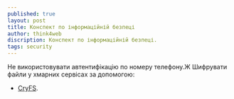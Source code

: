 ```yaml
---
published: true
layout: post
title: Конспект по інформаційній безпеці 
author: think4web
discription: Конспект по інформаційній безпеці.
tags: security
---
```


Не використовувати автентифікацію по номеру телефону.Ж
Шифрувати файли у хмарних сервісах за допомогою:
- [CryFS](/CryFS/).
